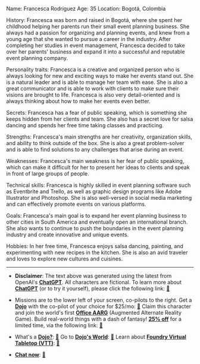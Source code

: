 Name: Francesca Rodriguez
Age: 35
Location: Bogotá, Colombia

History: Francesca was born and raised in Bogotá, where she spent her childhood helping her parents run their small event planning business. She always had a passion for organizing and planning events, and knew from a young age that she wanted to pursue a career in the industry. After completing her studies in event management, Francesca decided to take over her parents' business and expand it into a successful and reputable event planning company.

Personality traits: Francesca is a creative and organized person who is always looking for new and exciting ways to make her events stand out. She is a natural leader and is able to manage her team with ease. She is also a great communicator and is able to work with clients to make sure their visions are brought to life. Francesca is also very detail-oriented and is always thinking about how to make her events even better.

Secrets: Francesca has a fear of public speaking, which is something she keeps hidden from her clients and team. She also has a secret love for salsa dancing and spends her free time taking classes and practicing.

Strengths: Francesca's main strengths are her creativity, organization skills, and ability to think outside of the box. She is also a great problem-solver and is able to find solutions to any challenges that arise during an event.

Weaknesses: Francesca's main weakness is her fear of public speaking, which can make it difficult for her to present her ideas to clients and speak in front of large groups of people.

Technical skills: Francesca is highly skilled in event planning software such as Eventbrite and Trello, as well as graphic design programs like Adobe Illustrator and Photoshop. She is also well-versed in social media marketing and can effectively promote events on various platforms.

Goals: Francesca's main goal is to expand her event planning business to other cities in South America and eventually open an international branch. She also wants to continue to push the boundaries in the event planning industry and create innovative and unique events.

Hobbies: In her free time, Francesca enjoys salsa dancing, painting, and experimenting with new recipes in the kitchen. She is also an avid traveler and loves to explore new cultures and cuisines.
 

---
* **Disclaimer**: The text above was generated using the latest from OpenAI's [**ChatGPT**](https://openai.com/blog/chatgpt/).  All characters are fictional.  To learn more about [**ChatGPT**](https://openai.com/blog/chatgpt/) (or to try it yourself), please click the following link: [:closed_book:](https://openai.com/blog/chatgpt/)

* Missions are to the lower left of your screen, co-pilots to the right. Get a [**Dojo**](https://workmates.live/marketplace) with the co-pilot of your choice for $25/mo: [:green_book:](https://workmates.live/marketplace) Claim this character and join the world's first [**Office AARG**](https://dojos.world) (Augmented Alternate Reality Game). Build real-world things with a dash of fantasy! [**25% off**](https://blog.workmates.live/deal-on-a-dojo) for a limited time, via the following link: [:green_book:](https://blog.workmates.live/deal-on-a-dojo) 

* What's a [**Dojo?**](https://workdojos.com): [:blue_book:](https://workdojos.com)  Go to [**Dojo's World**](https://dojos.world): [:blue_book:](https://dojos.world)  Learn about [**Foundry Virtual Tabletop (VTT)**](https://foundryvtt.com): [:closed_book:](https://foundryvtt.com/)

* [**Chat now**](https://chat.workmates.live/channel/support): [:ledger:](https://chat.workmates.live/channel/support)